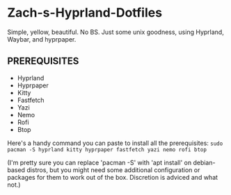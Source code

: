 # Zach-s-Hyprland-Dotfiles
Simple, yellow, beautiful. No BS. Just some unix goodness, using Hyprland, Waybar, and hyprpaper. 

## PREREQUISITES

- Hyprland
- Hyprpaper
- Kitty
- Fastfetch
- Yazi
- Nemo
- Rofi
- Btop

Here's a handy command you can paste to install all the prerequisites: 
`sudo pacman -S hyprland kitty hyprpaper fastfetch yazi nemo rofi btop`

(I'm pretty sure you can replace 'pacman -S' with 'apt install' on debian-based distros, but you might need some additional configuration or packages for them to work out of the box. Discretion is adviced and what not.)
